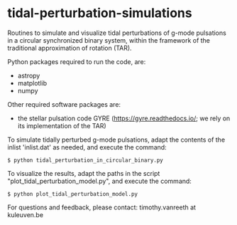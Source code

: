 # tidal-perturbation-simulations
Routines to simulate and visualize tidal perturbations of g-mode pulsations in a circular synchronized binary system, within the framework of the traditional approximation of rotation (TAR).

Python packages required to run the code, are:
- astropy
- matplotlib
- numpy

Other required software packages are:
- the stellar pulsation code GYRE (https://gyre.readthedocs.io/; we rely on its implementation of the TAR)
    

To simulate tidally perturbed g-mode pulsations, adapt the contents of the inlist 'inlist.dat' as needed, and execute the command:

    $ python tidal_perturbation_in_circular_binary.py


To visualize the results, adapt the paths in the script "plot_tidal_perturbation_model.py", and execute the command:

    $ python plot_tidal_perturbation_model.py
    
    
For questions and feedback, please contact: timothy.vanreeth at kuleuven.be


